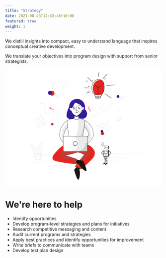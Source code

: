 ```yaml
---
title: "Strategy"
date: 2021-08-23T12:33:46+10:00
featured: true
weight: 1
---
```


We distill insights into compact, easy to understand language that inspires conceptual creative development.

We translate your objectives into program design with support from senior strategists.

![Strategy Services](/images/illustrations/laptop.svg)

# We're here to help 

* Identify opportunities
* Develop program-level strategies and plans for initiatives
* Research competitive messaging and content
* Audit current programs and strategies
* Apply best practices and identify opportunities for improvement
* Write briefs to communicate with teams
* Develop test plan design
